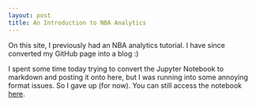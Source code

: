 ```yaml
---
layout: post
title: An Introduction to NBA Analytics
---
```


On this site, I previously had an NBA analytics tutorial. I have since converted my GitHub page into a blog :) 

I spent some time today trying to convert the Jupyter Notebook to markdown and posting it onto here, but I was running into some annoying format issues. So I gave up (for now). You can still access the notebook [here][1]. 

[1]: https://github.com/GXLI97/nba_analytics_tutorial/blob/master/Introduction%20to%20NBA%20Analytics.ipynb
